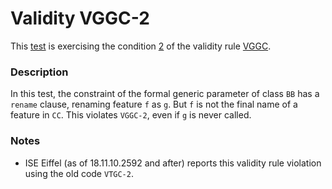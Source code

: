 # Validity VGGC-2

This [test](.) is exercising the condition [2](../Readme.md) of the validity rule [VGGC](../../vggc/Readme.md).

### Description

In this test, the constraint of the formal generic parameter of class `BB` has a `rename` clause, renaming feature `f` as `g`. But `f` is not the final name of a feature in `CC`. This violates `VGGC-2`, even if `g` is never called.

### Notes

* ISE Eiffel (as of 18.11.10.2592 and after) reports this validity rule violation using the old code `VTGC-2`.
